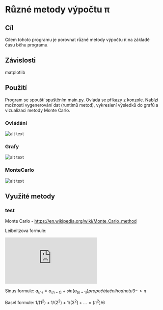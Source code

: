 # Různé metody výpočtu π
## Cíl
Cílem tohoto programu je porovnat různé metody výpočtu π na základě času běhu programu.

## Závislosti
matplotlib

##  Použití
Program se spouští spuštěním main.py. Ovládá se příkazy z konzole. Nabízí možnosti vygenerování dat (runtimů
metod), vykreslení výsledků do grafů a vizualizaci metody Monte Carlo.

### Ovládání
![alt text](https://github.com/bhonza/zpctk/blob/master/pictures/picture1.png)
### Grafy
![alt text](https://github.com/bhonza/zpctk/blob/master/pictures/picture2.png)
### MonteCarlo
![alt text](https://github.com/bhonza/zpctk/blob/master/pictures/picture3.png)


## Využité metody
### test
Monte Carlo - https://en.wikipedia.org/wiki/Monte_Carlo_method

Leibnitzova formule:

![](http://latex.codecogs.com/gif.latex?4%20-%20%5Cfrac%7B4%7D%7B3%7D%20&plus;%20%5Cfrac%7B4%7D%7B5%7D%20-%20%5Cfrac%7B4%7D%7B7%7D%20&plus;%20%5Cfrac%7B4%7D%7B9%7D%20-%20...%20%3D%20%5Cpi)

Sinus formule: $a_(n) = a_(n-1) + sin(a_(n-1)) pro počáteční hodnotu 3 -> π$

Basel formule: $1/(1^2) + 1/(2^2) + 1/(3^2) + ... = (π^2)/6$
